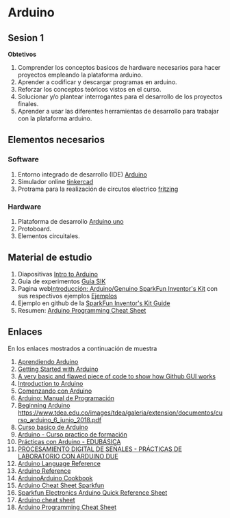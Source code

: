 # Arduino #

## Sesion 1 ##

**Obtetivos**
1. Comprender los conceptos basicos de hardware necesarios para hacer proyectos empleando la plataforma arduino.
2. Aprender a codificar y descargar programas en arduino.
3. Reforzar los conceptos teóricos vistos en el curso.
4. Solucionar y/o plantear interrogantes para el desarrollo de los proyectos finales.
5. Aprender a usar las diferentes herramientas de desarrollo para trabajar con la plataforma arduino.

## Elementos necesarios ##

### Software ###
1. Entorno integrado de desarrollo (IDE) [Arduino](https://www.arduino.cc/)
2. Simulador online [tinkercad](https://www.tinkercad.com/)
3. Protrama para la realización de circutos electrico [fritzing](https://fritzing.org/home/)

### Hardware ###
1. Plataforma de desarrollo [Arduino uno](https://store.arduino.cc/usa/arduino-uno-rev3)
2. Protoboard.
3. Elementos circuitales.

## Material de estudio ##

1. Diapositivas [Intro to Arduino](https://cdn.sparkfun.com/assets/3/9/d/9/e/Intro_to_Arduino_-_v30_1.pdf)
2. Guia de experimentos [Guía SIK](https://cdn.sparkfun.com/datasheets/Kits/Spanish_SIK_Guide%203.1v.pdf)
3. Pagina web[Introducción: Arduino/Genuino SparkFun Inventor's Kit](https://learn.sparkfun.com/tutorials/sik-experiment-guide-for-the-arduino-101genuino-101-board-spanish) con sus respectivos ejemplos [Ejemplos](https://cdn.sparkfun.com/assets/learn_tutorials/4/9/2/101_SIK_Guide_Code.zip) 
4. Ejemplo en github de la [SparkFun Inventor's Kit Guide](https://github.com/sparkfun/SIK-Guide-Code)
5. Resumen: [Arduino Programming Cheat Sheet](https://box.glgprograms.it/CorsoArduino2016/didattica/Arduino-CheatSheet.pdf)

## Enlaces ##

En los enlaces mostrados a continuación de muestra 

1. [Aprendiendo Arduino](https://aprendiendoarduino.wordpress.com/tag/esp32/)
2. [Getting Started with Arduino](http://cmuems.com/resources/getting_started_with_arduino.pdf)
3. [A very basic and flawed piece of code to show how Github GUI works](https://github.com/sparkfun/Github_Tutorial)
4. [Introduction to Arduino](https://www.introtoarduino.com/downloads/IntroArduinoBook.pdf)
5. [Comenzando con Arduino](http://www.uca.es/recursos/doc/Unidades/Unidad_Innovacion/Innovacion_Docente/ANEXOS_2011_2012/22232441_310201212102.pdf)
6. [Arduino: Manual de Programación](https://arduinobot.pbworks.com/f/Manual+Programacion+Arduino.pdf)
7. [Beginning Arduino](https://www.elecrow.com/download/[Beginning.Arduino].Michael.McRoberts.pdf)
https://www.tdea.edu.co/images/tdea/galeria/extension/documentos/curso_arduino_6_junio_2018.pdf
8. [Curso basico de Arduino](https://www.wittronics.com.mx/wp-content/uploads/2018/08/Curso-de-Arduino-Basico-1ra-Edicion-Saenz-Flores-Misael.pdf)
9. [Arduino - Curso practico de formación](http://cienciesvirtuals.com/wp-content/uploads/2016/11/Arduino_Curso_Practico_de_Formacion.pdf)
10. [Prácticas con Arduino - EDUBÁSICA](https://electronicafiuv.files.wordpress.com/2014/03/practicasconarduino2.pdf)
11. [PROCESAMIENTO DIGITAL DE SEÑALES - PRÁCTICAS DE LABORATORIO CON ARDUINO DUE](http://galia.fc.uaslp.mx/~ducd/cursos/DSP/Arduino_DUE_Enero2016.pdf)
12. [Arduino Language Reference](https://www.arduino.cc/reference/en/)
13. [Arduino Reference](https://www.ele.uri.edu/courses/ele205/ELE205Lab/ELE205_Lab_files/Arduino%20-%20Reference.pdf)
14. [ArduinoArduino Cookbook](http://www.realtechsupport.org/UB/CM/texts/ArduinoArduino.Cookbook.pdf)
15. [Arduino Cheat Sheet Sparkfun](https://dlnmh9ip6v2uc.cloudfront.net/learn/materials/8/Arduino_Cheat_Sheet.pdf)
16. [Sparkfun Electronics	Arduino	Quick	Reference	Sheet](https://cdn.sparkfun.com/assets/learn_tutorials/2/6/7/Arduino_Cheatsheet_DigitalSandbox.pdf)
17. [Arduino cheat sheet](http://www.cheat-sheets.org/saved-copy/Arduino-cheat-sheet-v02c.pdf)
18. [Arduino Programming Cheat Sheet](https://box.glgprograms.it/CorsoArduino2016/didattica/Arduino-CheatSheet.pdf)

